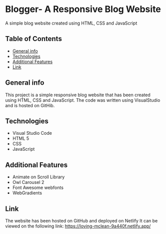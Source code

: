 # Blogger- A Responsive Blog Website
A simple blog website created using HTML, CSS and JavaScript

## Table of Contents
* [General info](#general-info)
* [Technologies](#technologies)
* [Additional Features](#additional-features)
* [Link](#link)

## General info
This project is a simple responsive blog website that has been created using HTML, CSS and JavaScript. The code was written using VisualStudio and is hosted on GitHib.

## Technologies
* Visual Studio Code
* HTML 5
* CSS
* JavaScript

## Additional Features
* Animate on Scroll Library
* Owl Carousel 2
* Font Awesome webfonts
* WebGradients

## Link
The website has been hosted on GitHub and deployed on Netlify
It can be viewed on the following link: https://loving-mclean-9a440f.netlify.app/

